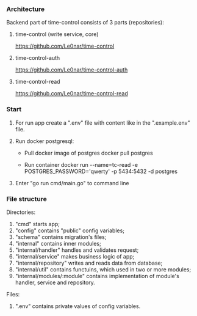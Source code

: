 ### Architecture ###

Backend part of time-control consists of 3 parts (repositories):
1) time-control (write service, core)

    https://github.com/Le0nar/time-control

2) time-control-auth 

    https://github.com/Le0nar/time-control-auth

3) time-control-read

    https://github.com/Le0nar/time-control-read


### Start ###
1) For run app create a ".env" file with content like in the ".example.env" file.

2) Run docker postgresql:

    - Pull docker image of postgres docker pull postgres

    - Run container docker run --name=tc-read -e POSTGRES_PASSWORD='qwerty' -p 5434:5432 -d postgres

3) Enter "go run cmd/main.go" to command line

### File structure ###

Directories:
1) "cmd" starts app;
2) "config" contains "public" config variables;
3) "schema" contains migration's files;
4) "internal" contains inner modules;
5) "internal/handler" handles and validates request;
6) "internal/service" makes business logic of app;
7) "internal/repository" writes and reads data from database;
8) "internal/util" contains functuins, which used in two or more modules;
9) "internal/modules/:module" contains implementation of module's handler, service and repository.

Files:
1) ".env" contains private values of config variables.
